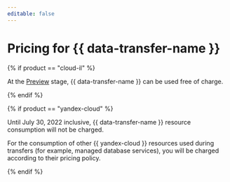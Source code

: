 ```yaml
---
editable: false
---
```


# Pricing for {{ data-transfer-name }}

{% if product == "cloud-il" %}

At the [Preview](../overview/concepts/launch-stages.md) stage, {{ data-transfer-name }} can be used free of charge.

{% endif %}

{% if product == "yandex-cloud" %}

Until July 30, 2022 inclusive, {{ data-transfer-name }} resource consumption will not be charged.

For the consumption of other {{ yandex-cloud }} resources used during transfers (for example, managed database services), you will be charged according to their pricing policy.

{% endif %}
